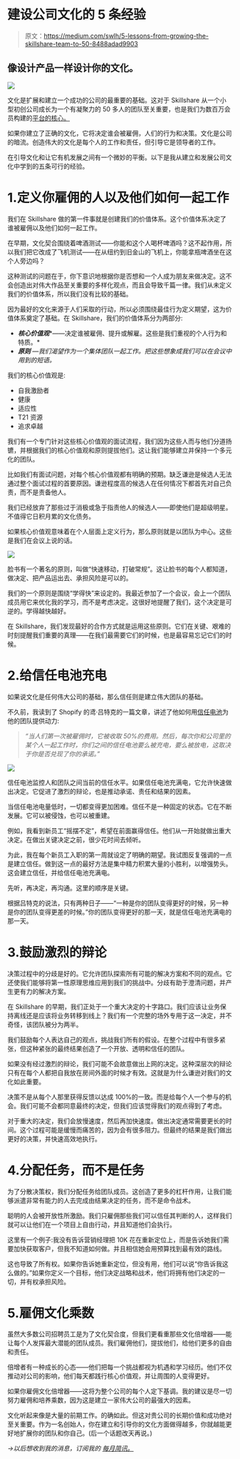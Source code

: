 # 建设公司文化的 5 条经验

> 原文：<https://medium.com/swlh/5-lessons-from-growing-the-skillshare-team-to-50-8488adad9903>

## 像设计产品一样设计你的文化。

![](img/0c0396ec5178077821f7947dafdffa16.png)

文化是扩展和建立一个成功的公司的最重要的基础。这对于 Skillshare 从一个小型初创公司成长为一个有凝聚力的 50 多人的团队至关重要，也是我们为数百万会员构建的[平台的核心。](http://skillshare.com/)

如果你建立了正确的文化，它将决定谁会被雇佣，人们的行为和决策。文化是公司的暗流。创造伟大的文化是每个人的工作和责任，但引导它是领导者的工作。

在引导文化和让它有机发展之间有一个微妙的平衡。以下是我从建立和发展公司文化中学到的五条可行的经验。

# 1.定义你雇佣的人以及他们如何一起工作

我们在 Skillshare 做的第一件事就是创建我们的价值体系。这个价值体系决定了谁被雇佣以及他们如何一起工作。

在早期，文化契合围绕着啤酒测试——你能和这个人喝杯啤酒吗？这不起作用，所以我们把它改成了飞机测试——在从纽约到旧金山的飞机上，你能拿瓶啤酒坐在这个人旁边吗？

这种测试的问题在于，你下意识地根据你是否想和一个人成为朋友来做决定。这不会创造出对伟大作品至关重要的多样化观点，而且会导致千篇一律。我们从未定义我们的价值体系，所以我们没有比较的基础。

因为最好的文化来源于人们采取的行动，所以必须围绕最佳行为定义期望，这为价值体系奠定了基础。在 Skillshare，我们的价值体系分为两部分:

*   ***核心价值观****——决定谁被雇佣、提升或解雇。这些是我们重视的个人行为和特质。*
*   ***原则*** *—我们渴望作为一个集体团队一起工作。把这些想象成我们可以在会议中用到的短语。*

我们的核心价值观是:

*   自我激励者
*   健康
*   适应性
*   T21 资源
*   追求卓越

我们有一个专门针对这些核心价值观的面试流程，我们因为这些人而与他们分道扬镳，并根据我们的核心价值观和原则提拔他们。这让我们能够建立并保持一个多元化的团队。

比如我们有面试问题，对每个核心价值观都有明确的预期。缺乏谦逊是候选人无法通过整个面试过程的首要原因。谦逊程度高的候选人在任何情况下都首先对自己负责，而不是责备他人。

我们已经放弃了那些过于消极或急于指责他人的候选人——即使他们是超级明星。不值得它日积月累的文化债务。

如果核心价值观意味着在个人层面上定义行为，那么原则就是以团队为中心。这些是我们在会议上说的话。

![](img/3d085dcb363421d1669e774009f85d64.png)

脸书有一个著名的原则，叫做“快速移动，打破常规”。这让脸书的每个人都知道，做决定、把产品运出去、承担风险是可以的。

我们的一个原则是围绕“学得快”来设定的。我最近参加了一个会议，会上一个团队成员用它来优化我的学习，而不是考虑决定。这很好地提醒了我们，这个决定是可逆的。学得越快越好。

在 Skillshare，我们发现最好的合作方式就是运用这些原则。它们在关键、艰难的时刻提醒我们重要的真理——在我们最需要它们的时候，也是最容易忘记它们的时候。

# 2.给信任电池充电

如果说文化是任何伟大公司的基础，那么信任则是建立伟大团队的基础。

不久前，我读到了 Shopify 的鸢·吕特克的一篇文章，讲述了他如何用[信任电池](https://www.nytimes.com/2016/04/24/business/tobi-lutke-of-shopify-powering-a-team-with-a-trust-battery.html?_r=0)为他的团队提供动力:

> *“当人们第一次被雇佣时，它被收取 50%的费用。然后，每次你和公司里的某个人一起工作时，你们之间的信任电池要么被充电，要么被放电，这取决于你是否兑现了你的承诺。”*

![](img/dee619bddf363a4a802d01858ae6573b.png)

信任电池监控人和团队之间当前的信任水平。如果信任电池充满电，它允许快速做出决定。它促进了激烈的辩论，也是推动承诺、责任和结果的因素。

当信任电池电量低时，一切都变得更加困难。信任不是一种固定的状态。它在不断发展。它可以被侵蚀，也可以被重建。

例如，我看到新员工“摇摆不定”，希望在前面赢得信任。他们从一开始就做出重大决定。在做出关键决定之前，很少花时间去倾听。

为此，我在每个新员工入职的第一周就设定了明确的期望。我试图反复强调的一点是建立信任。做到这一点的最好方法是集中精力积累大量的小胜利，以增强势头。这会建立信任，并给信任电池充满电。

先听，再决定，再沟通。这里的顺序是关键。

根据吕特克的说法，只有两种日子——“一种是你的团队变得更好的时候，另一种是你的团队变得更差的时候。”你的团队变得更好的那一天，就是信任电池充满电的那一天。

# 3.鼓励激烈的辩论

决策过程中的分歧是好的。它允许团队探索所有可能的解决方案和不同的观点。它还使我们能够将第一性原理思维应用到我们的挑战中。分歧有助于澄清问题，并产生更有力的解决方案。

在 Skillshare 的早期，我们正处于一个重大决定的十字路口。我们应该让业务保持离线还是应该将业务转移到线上？我们有一个完整的场外专用于这一决定，并不奇怪，该团队被分为两半。

我们鼓励每个人表达自己的观点，挑战我们所有的假设。在整个过程中有很多紧张，但这种紧张的最终结果创造了一个开放、透明和信任的团队。

如果没有经过激烈的辩论，我们可能不会故意做出上网的决定。这种深层次的辩论只有在每个人都把自我放在房间外面的时候才有效。这就是为什么谦逊对我们的文化如此重要。

决策不是从每个人那里获得反馈以达成 100%的一致。而是给每个人一个参与的机会。我们可能不会都同意最终的决定，但我们应该觉得我们的观点得到了考虑。

对于重大的决定，我们会放慢速度，然后再加快速度。做出决定通常需要更长的时间。这个过程可能是缓慢而痛苦的，因为会有很多阻力。但最终的结果是我们做出更好的决策，并快速高效地执行。

# 4.分配任务，而不是任务

为了分散决策权，我们分配任务给团队成员。这创造了更多的杠杆作用，让我们能够派遣非常有能力的人去完成由结果决定的任务，而不是命令战术。

聪明的人会被开放性所激励。我们只雇佣那些我们可以信任其判断的人，这样我们就可以让他们在一个项目上自由行动，并且知道他们会执行。

这里有一个例子:我没有告诉营销经理把 10K 花在重新定位上，而是告诉她我们需要加快获取客户，但我不知道如何做。并且相信她会用预算找到最有效的路线。

这也导致了所有权。如果你告诉她重新定位，但没有用，他们可以说“你告诉我这么做的。”如果你定义一个目标，他们决定战略和战术，他们将拥有他们决定的一切，并有权承担风险。

# 5.雇佣文化乘数

虽然大多数公司招聘员工是为了文化契合度，但我们更看重那些文化倍增器——能让每个人发挥最大潜能的团队成员。我们雇佣他们，提拔他们，给他们更多的自由和责任。

倍增者有一种成长的心态——他们把每一个挑战都视为机遇和学习经历。他们不仅推动对公司的影响，他们每天都践行核心价值观，并让周围的人变得更好。

如果你雇佣文化倍增器——这将为整个公司的每个人定下基调。我的建议是尽一切努力雇佣和培养乘数，因为这是建立一家伟大公司的最强大的因素。

文化听起来像是大量的前期工作。的确如此。但这对贵公司的长期价值和成功绝对至关重要。作为一名创始人，你在建立和引导你的文化方面做得越多，你就越能更好地扩展你的团队和你自己。(后一个话题改天再说。)

*→以后想收到我的消息，订阅我的* [*每月简讯。*](http://newsletter.mikekarnj.com/)
